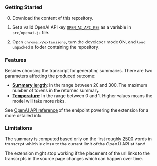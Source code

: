 ### Getting Started

0. Download the content of this repository.

1. Set a valid OpenAI API key [`OPEN_AI_API_KEY`](https://github.com/rfulekjames/transcript-summaries-extension/blob/20fa73e744c574f6cdc38f27f4cda84e83ec7a6f/src/openai.js#L5) as a variable in `src/openai.js` file.

2. Open `chrome://extensions`, turn the developer mode ON, and  `load unpacked` a folder containing the repository.

### Features

Besides choosing the transcript for generating summaries. There are two parameters affecting the produced outcome:
- **[Summary length](https://beta.openai.com/docs/api-reference/completions/create#completions/create-max_tokens)**: In the range between 20 and 300.  The maximum number of tokens in the returned summary.
- **[Temperature](https://beta.openai.com/docs/api-reference/completions/create#completions/create-temperature)**:  In the range between 0 and 1. Higher values means the model will take more risks. 

See [OpenAI API reference](https://beta.openai.com/examples/default-tldr-summary) of the endpoint powering the extension for a more detailed info.

### Limitations

The summary is computed based only on the first roughly  [2500](https://github.com/rfulekjames/transcript-summaries-extension/blob/727a3b20058b0e49b0c4c2a1e3706ac1f5853f3b/src/openai.js#L7) words in transcript which is close to the current 
limit of the OpenAI API at hand.

The extension might stop working if the placement of the url links to the transcripts in the source page changes which can happen over time.


